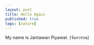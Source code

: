 ```yaml
---
layout: post
title: Hello Again
published: true
tags: [nature]
---
```


My name is Jantawan Piyawat. (จันทวรรณ)